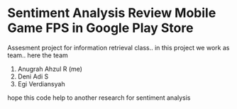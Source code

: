# Sentiment Analysis Review Mobile Game FPS in Google Play Store
Assesment project for information retrieval class..
in this project we work as team.. here the team 
1. Anugrah Ahzul R (me)
2. Deni Adi S
3. Egi Verdiansyah

hope this code help to another research for sentiment analysis
